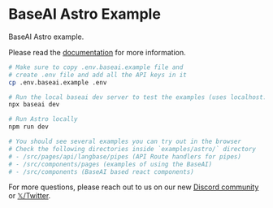 # BaseAI Astro Example

BaseAI Astro example.

Please read the [documentation](https://baseai.dev/docs) for more information.

```sh
# Make sure to copy .env.baseai.example file and
# create .env file and add all the API keys in it
cp .env.baseai.example .env

# Run the local baseai dev server to test the examples (uses localhost:9000 port)
npx baseai dev

# Run Astro locally
npm run dev

# You should see several examples you can try out in the browser
# Check the following directories inside `examples/astro/` directory
# - /src/pages/api/langbase/pipes (API Route handlers for pipes)
# - /src/components/pages (examples of using the BaseAI)
# - /src/components (BaseAI based react components)
```

For more questions, please reach out to us on our new [Discord community](https://langbase.com/discord) or [𝕏/Twitter](https://twitter.com/langbaseinc).
